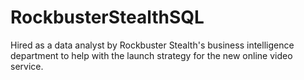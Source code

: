 # RockbusterStealthSQL
Hired as a data analyst by Rockbuster Stealth's business intelligence department to help with the launch strategy for the new online video service.
